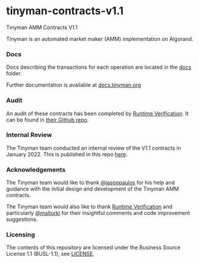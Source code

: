 # tinyman-contracts-v1.1
Tinyman AMM Contracts V1.1

Tinyman is an automated market maker (AMM) implementation on Algorand.


### Docs

Docs describing the transactions for each operation are located in the [docs](docs/) folder.

Further documentation is available at [docs.tinyman.org](https://docs.tinyman.org)

### Audit
An audit of these contracts has been completed by [Runtime Verification](https://runtimeverification.com/). It can be found in [their Github repo](https://github.com/runtimeverification/publications/blob/main/reports/smart-contracts/Tinyman.pdf).


### Internal Review
The Tinyman team conducted an internal review of the V1.1 contracts in January 2022. This is published in this repo [here](Tinyman_AMM_Contracts_V1-1_Internal_Review.pdf).


### Acknowledgements
The Tinyman team would like to thank [@jasonpaulos](https://github.com/jasonpaulos) for his help and guidance with the initial design and development of the Tinyman AMM contracts.

The Tinyman team would also like to thank [Runtime Verification](https://runtimeverification.com/) and particularly [@malturki](https://github.com/malturki) for their insightful comments and code improvement suggestions.

### Licensing

The contents of this repository are licensed under the Business Source License 1.1 (BUSL-1.1), see [LICENSE](LICENSE).
